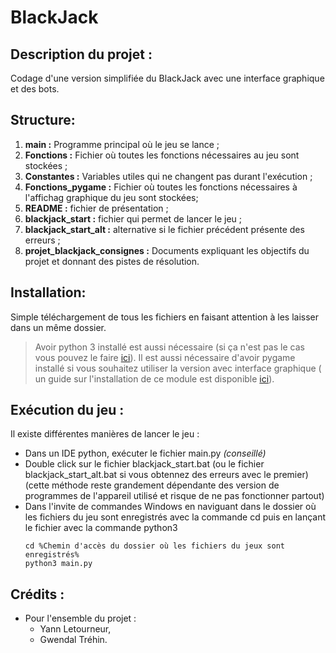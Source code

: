 # **BlackJack**

## Description du projet :
Codage d'une version simplifiée du BlackJack avec une interface graphique et des bots.

## Structure:
1. **main :** Programme principal où le jeu se lance ;
2. **Fonctions :** Fichier où toutes les fonctions nécessaires au jeu sont stockées ;
3. **Constantes :** Variables utiles qui ne changent pas durant l'exécution ;
4. **Fonctions_pygame :** Fichier où toutes les fonctions nécessaires à l'affichag graphique du jeu sont stockées;
5. **README :** fichier de présentation ;
6. **blackjack_start :** fichier qui permet de lancer le jeu ;
7. **blackjack_start_alt :** alternative si le fichier précédent présente des erreurs ;
8. **projet_blackjack_consignes :** Documents expliquant les objectifs du projet et donnant des pistes de résolution.

## Installation:
Simple téléchargement de tous les fichiers en faisant attention à les laisser dans un même dossier.
> Avoir python 3 installé est aussi nécessaire (si ça n'est pas le cas vous pouvez le faire [ici](https://www.python.org/downloads/ "Téléchargent de la dernière version de python 3 par le site officiel")).
> Il est aussi nécessaire d'avoir pygame installé si vous souhaitez utiliser la version avec interface graphique ( un guide sur l'installation de ce module est disponible [ici](https://www.pygame.org/wiki/GettingStarted)).

## Exécution du jeu :
Il existe différentes manières de lancer le jeu :
* Dans un IDE python, exécuter le fichier main.py _(conseillé)_
* Double click sur le fichier blackjack_start.bat (ou le fichier blackjack_start_alt.bat si vous obtennez des erreurs avec le premier) (cette méthode reste grandement dépendante des version de programmes de l'appareil utilisé et risque de ne pas fonctionner partout)
* Dans l'invite de commandes Windows en naviguant dans le dossier où les fichiers du jeu sont enregistrés avec la commande cd puis en lançant le fichier avec la commande python3
  ```console
  cd %Chemin d'accès du dossier où les fichiers du jeux sont enregistrés%
  python3 main.py
  ```

## Crédits :
* Pour l'ensemble du projet :
  * Yann Letourneur,
  * Gwendal Tréhin.
